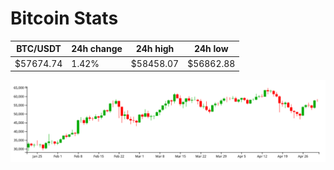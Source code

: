 # Bitcoin Stats

BTC/USDT|24h change|24h high|24h low|
|---|---|---|---|
|$57674.74|1.42%|$58458.07|$56862.88|

<img src="./chart.svg">
